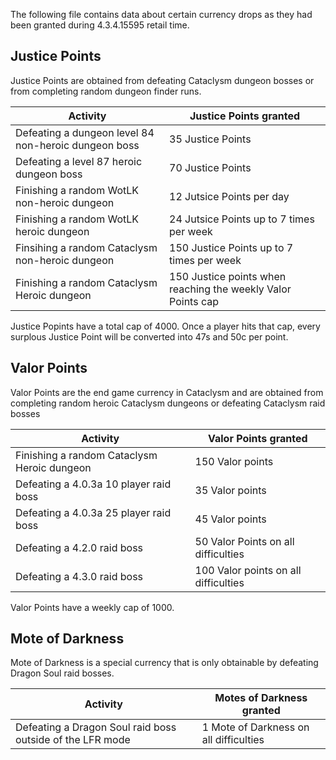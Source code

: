 The following file contains data about certain currency drops as they had been granted during 4.3.4.15595 retail time.

## Justice Points
Justice Points are obtained from defeating Cataclysm dungeon bosses or from completing random dungeon finder runs.

Activity | Justice Points granted
------------ | -------------
Defeating a dungeon level 84 non-heroic dungeon boss | 35 Justice Points
Defeating a level 87 heroic dungeon boss | 70 Justice Points
Finishing a random WotLK non-heroic dungeon | 12 Jutsice Points per day
Finishing a random WotLK heroic dungeon | 24 Jutsice Points up to 7 times per week
Finsihing a random Cataclysm non-heroic dungeon | 150 Justice Points up to 7 times per week
Finishing a random Cataclysm Heroic dungeon | 150 Justice points when reaching the weekly Valor Points cap

Justice Popints have a total cap of 4000. Once a player hits that cap, every surplous Justice Point will be converted into 47s and 50c per point.


## Valor Points
Valor Points are the end game currency in Cataclysm and are obtained from completing random heroic Cataclysm dungeons or defeating Cataclysm raid bosses

Activity | Valor Points granted
------------ | -------------
Finishing a random Cataclysm Heroic dungeon | 150 Valor points
Defeating a 4.0.3a 10 player raid boss | 35 Valor points
Defeating a 4.0.3a 25 player raid boss | 45 Valor points
Defeating a 4.2.0 raid boss | 50 Valor Points on all difficulties
Defeating a 4.3.0 raid boss | 100 Valor points on all difficulties

Valor Points have a weekly cap of 1000.

## Mote of Darkness
Mote of Darkness is a special currency that is only obtainable by defeating Dragon Soul raid bosses.

Activity | Motes of Darkness granted
------------ | -------------
Defeating a Dragon Soul raid boss outside of the LFR mode | 1 Mote of Darkness on all difficulties
